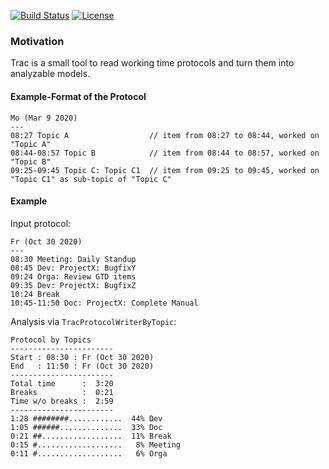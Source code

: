 [![Build Status](https://travis-ci.com/ingomohr/docwriter.svg?branch=master)](https://travis-ci.com/ingomohr/trac)
[![License](https://img.shields.io/badge/License-Apache%202.0-yellow.svg)](https://opensource.org/licenses/Apache-2.0)
### Motivation
Trac is a small tool to read working time protocols and turn them into analyzable models.

#### Example-Format of the Protocol
```
Mo (Mar 9 2020)
---
08:27 Topic A                  // item from 08:27 to 08:44, worked on "Topic A"
08:44-08:57 Topic B            // item from 08:44 to 08:57, worked on "Topic B"
09:25-09:45 Topic C: Topic C1  // item from 09:25 to 09:45, worked on "Topic C1" as sub-topic of "Topic C"
```

#### Example
Input protocol:
```
Fr (Oct 30 2020)
---
08:30 Meeting: Daily Standup
08:45 Dev: ProjectX: BugfixY
09:24 Orga: Review GTD items
09:35 Dev: ProjectX: BugfixZ
10:24 Break
10:45-11:50 Doc: ProjectX: Complete Manual
```

Analysis via ``TracProtocolWriterByTopic``:

```
Protocol by Topics
-----------------------
Start : 08:30 : Fr (Oct 30 2020)
End   : 11:50 : Fr (Oct 30 2020)
-----------------------
Total time      :  3:20
Breaks          :  0:21
Time w/o breaks :  2:59
-----------------------
1:28 ########............  44% Dev
1:05 ######..............  33% Doc
0:21 ##..................  11% Break
0:15 #...................   8% Meeting
0:11 #...................   6% Orga
```


